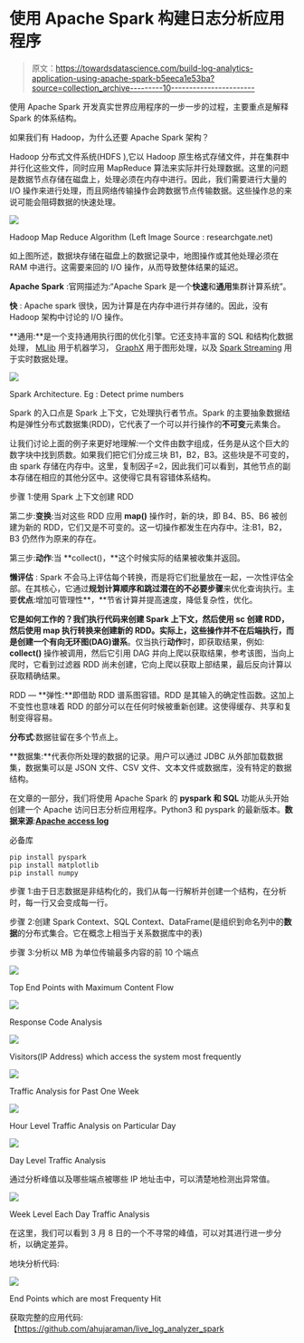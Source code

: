 # 使用 Apache Spark 构建日志分析应用程序

> 原文：<https://towardsdatascience.com/build-log-analytics-application-using-apache-spark-b5eeca1e53ba?source=collection_archive---------10----------------------->

使用 Apache Spark 开发真实世界应用程序的一步一步的过程，主要重点是解释 Spark 的体系结构。

如果我们有 Hadoop，为什么还要 Apache Spark 架构？

Hadoop 分布式文件系统(HDFS ),它以 Hadoop 原生格式存储文件，并在集群中并行化这些文件，同时应用 MapReduce 算法来实际并行处理数据。这里的问题是数据节点存储在磁盘上，处理必须在内存中进行。因此，我们需要进行大量的 I/O 操作来进行处理，而且网络传输操作会跨数据节点传输数据。这些操作总的来说可能会阻碍数据的快速处理。

![](img/f525000789c7860259727de5070603ac.png)

Hadoop Map Reduce Algorithm (Left Image Source : researchgate.net)

如上图所述，数据块存储在磁盘上的数据记录中，地图操作或其他处理必须在 RAM 中进行。这需要来回的 I/O 操作，从而导致整体结果的延迟。

**Apache Spark** :官网描述为:“Apache Spark 是一个**快速**和**通用**集群计算系统”。

**快** : Apache spark 很快，因为计算是在内存中进行并存储的。因此，没有 Hadoop 架构中讨论的 I/O 操作。

**通用:**是一个支持通用执行图的优化引擎。它还支持丰富的 SQL 和结构化数据处理， [MLlib](https://spark.apache.org/docs/latest/ml-guide.html) 用于机器学习， [GraphX](https://spark.apache.org/docs/latest/graphx-programming-guide.html) 用于图形处理，以及 [Spark Streaming](https://spark.apache.org/docs/latest/streaming-programming-guide.html) 用于实时数据处理。

![](img/5b33f3a8d0554dfc3ddcbcb4c770c238.png)

Spark Architecture. Eg : Detect prime numbers

Spark 的入口点是 Spark 上下文，它处理执行者节点。Spark 的主要抽象数据结构是弹性分布式数据集(RDD)，它代表了一个可以并行操作的**不可变**元素集合。

让我们讨论上面的例子来更好地理解:一个文件由数字组成，任务是从这个巨大的数字块中找到质数。如果我们把它们分成三块 B1，B2，B3。这些块是不可变的，由 spark 存储在内存中。这里，复制因子=2，因此我们可以看到，其他节点的副本存储在相应的其他分区中。这使得它具有容错体系结构。

步骤 1:使用 Spark 上下文创建 RDD

第二步:**变换**:当对这些 RDD 应用 **map()** 操作时，新的块，即 B4、B5、B6 被创建为新的 RDD，它们又是不可变的。这一切操作都发生在内存中。注:B1，B2，B3 仍然作为原来的存在。

第三步:**动作**:当 **collect()，**这个时候实际的结果被收集并返回。

**懒评估** : Spark 不会马上评估每个转换，而是将它们批量放在一起，一次性评估全部。在其核心，它通过**规划计算顺序和跳过潜在的不必要步骤**来优化查询执行。主要**优点**:增加可管理性**，**节省计算并提高速度，降低复杂性，优化。

**它是如何工作的？**我们执行代码来创建 Spark 上下文，然后使用 sc 创建 RDD，然后使用 map 执行转换来创建新的 RDD。实际上，这些操作并不在后端执行，而是创建一个**有向无环图(DAG)谱系**。仅当执行**动作**时，即获取结果，例如: **collect()** 操作被调用，然后它引用 DAG 并向上爬以获取结果，参考该图，当向上爬时，它看到过滤器 RDD 尚未创建，它向上爬以获取上部结果，最后反向计算以获取精确结果。

RDD — **弹性:**即借助 RDD 谱系图容错。RDD 是其输入的确定性函数。这加上不变性也意味着 RDD 的部分可以在任何时候被重新创建。这使得缓存、共享和复制变得容易。

**分布式**:数据驻留在多个节点上。

**数据集:**代表你所处理的数据的记录。用户可以通过 JDBC 从外部加载数据集，数据集可以是 JSON 文件、CSV 文件、文本文件或数据库，没有特定的数据结构。

在文章的一部分，我们将使用 Apache Spark 的 **pyspark 和 SQL** 功能从头开始创建一个 Apache 访问日志分析应用程序。Python3 和 pyspark 的最新版本。**数据来源**:[**Apache access log**](https://github.com/ahujaraman/live_log_analyzer_spark/blob/master/apache-access_log/access_log/access_log)

必备库

```
pip install pyspark
pip install matplotlib
pip install numpy
```

步骤 1:由于日志数据是非结构化的，我们从每一行解析并创建一个结构，在分析时，每一行又会变成每一行。

步骤 2:创建 Spark Context、SQL Context、DataFrame(是组织到命名列中的**数据**的分布式集合。它在概念上相当于关系数据库中的表)

步骤 3:分析以 MB 为单位传输最多内容的前 10 个端点

![](img/e280b689a19f6319f92bb99c93715a76.png)

Top End Points with Maximum Content Flow

![](img/70b3f1cd32fe1cd8ca2f3ee33f87ae4a.png)

Response Code Analysis

![](img/0a1624f3b752a5844bb2fd9b14cd7467.png)

Visitors(IP Address) which access the system most frequently

![](img/81c9edbe713cfa11ffeae51a602cf0fe.png)

Traffic Analysis for Past One Week

![](img/be52ae4ce70eb618b3a9033fc9fa183b.png)

Hour Level Traffic Analysis on Particular Day

![](img/bc29f9b66f3f905c380aa571f5d7d8fd.png)

Day Level Traffic Analysis

通过分析峰值以及哪些端点被哪些 IP 地址击中，可以清楚地检测出异常值。

![](img/79669f19686aa403c0b831273cacdf73.png)

Week Level Each Day Traffic Analysis

在这里，我们可以看到 3 月 8 日的一个不寻常的峰值，可以对其进行进一步分析，以确定差异。

地块分析代码:

![](img/365fbe6666597c41fe30a01ee23f7529.png)

End Points which are most Frequenty Hit

获取完整的应用代码:【https://github.com/ahujaraman/live_log_analyzer_spark 